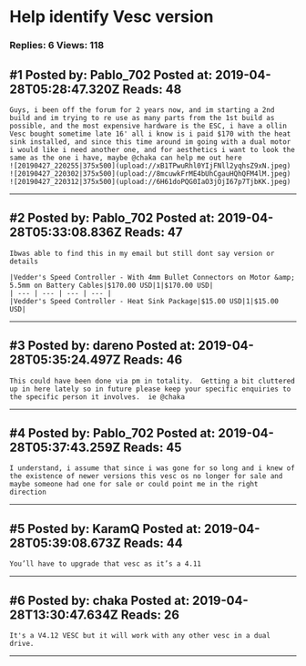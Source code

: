 # Help identify Vesc version

### Replies: 6 Views: 118

## \#1 Posted by: Pablo_702 Posted at: 2019-04-28T05:28:47.320Z Reads: 48

```
Guys, i been off the forum for 2 years now, and im starting a 2nd build and im trying to re use as many parts from the 1st build as possible, and the most expensive hardware is the ESC, i have a ollin Vesc bought sometime late 16' all i know is i paid $170 with the heat sink installed, and since this time around im going with a dual motor i would like i need another one, and for aesthetics i want to look the same as the one i have, maybe @chaka can help me out here
![20190427_220255|375x500](upload://xB1TPwuRhl0YIjFNll2yqhsZ9xN.jpeg) ![20190427_220302|375x500](upload://8mcuwkFrME4bUhCgauHQhQFM4lM.jpeg) ![20190427_220312|375x500](upload://6H61doPQG0IaO3jOjI67p7TjbKK.jpeg)
```

---
## \#2 Posted by: Pablo_702 Posted at: 2019-04-28T05:33:08.836Z Reads: 47

```
Ibwas able to find this in my email but still dont say version or details

|Vedder's Speed Controller - With 4mm Bullet Connectors on Motor &amp; 5.5mm on Battery Cables|$170.00 USD|1|$170.00 USD|
| --- | --- | --- | --- |
|Vedder's Speed Controller - Heat Sink Package|$15.00 USD|1|$15.00 USD|
```

---
## \#3 Posted by: dareno Posted at: 2019-04-28T05:35:24.497Z Reads: 46

```
This could have been done via pm in totality.  Getting a bit cluttered up in here lately so in future please keep your specific enquiries to the specific person it involves.  ie @chaka
```

---
## \#4 Posted by: Pablo_702 Posted at: 2019-04-28T05:37:43.259Z Reads: 45

```
I understand, i assume that since i was gone for so long and i knew of the existence of newer versions this vesc os no longer for sale and maybe someone had one for sale or could point me in the right direction
```

---
## \#5 Posted by: KaramQ Posted at: 2019-04-28T05:39:08.673Z Reads: 44

```
You’ll have to upgrade that vesc as it’s a 4.11
```

---
## \#6 Posted by: chaka Posted at: 2019-04-28T13:30:47.634Z Reads: 26

```
It's a V4.12 VESC but it will work with any other vesc in a dual drive.
```

---

